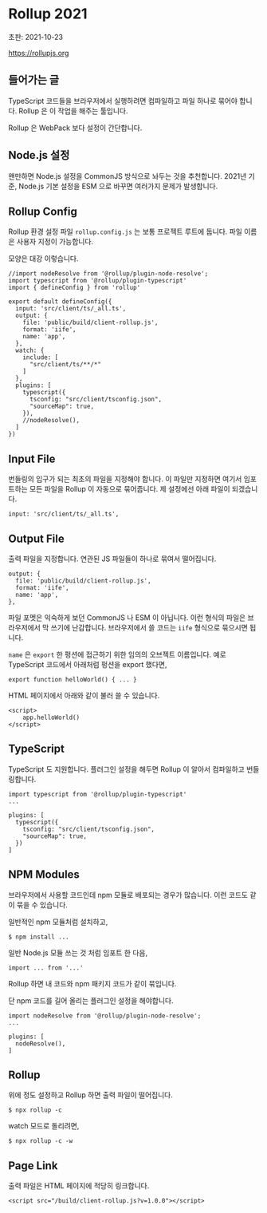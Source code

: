 # Rollup 2021

초판: 2021-10-23

<https://rollupjs.org>

## 들어가는 글

TypeScript 코드들을 브라우저에서 실행하려면 컴파일하고 파일 하나로 묶어야 합니다.
Rollup 은 이 작업을 해주는 툴입니다.

Rollup 은 WebPack 보다 설정이 간단합니다.

## Node.js 설정

왠만하면 Node.js 설정을 CommonJS 방식으로 놔두는 것을 추천합니다.
2021년 기준, Node.js 기본 설정을 ESM 으로 바꾸면 여러가지 문제가 발생합니다.
    
## Rollup Config

Rollup 환경 설정 파일 `rollup.config.js` 는 보통 프로젝트 루트에 둡니다.
파일 이름은 사용자 지정이 가능합니다.

모양은 대강 이렇습니다.

    //import nodeResolve from '@rollup/plugin-node-resolve';
    import typescript from '@rollup/plugin-typescript'
    import { defineConfig } from 'rollup'
    
    export default defineConfig({
      input: 'src/client/ts/_all.ts',
      output: {
        file: 'public/build/client-rollup.js',
        format: 'iife',
        name: 'app',
      },
      watch: {
        include: [
          "src/client/ts/**/*"
        ]
      },
      plugins: [
        typescript({
          tsconfig: "src/client/tsconfig.json",
          "sourceMap": true,
        }),
        //nodeResolve(),
      ]
    })

## Input File

번들링의 입구가 되는 최초의 파일을 지정해야 합니다.
이 파일만 지정하면 여기서 임포트하는 모든 파일을 Rollup 이 자동으로 묶어줍니다.
제 설정에선 아래 파일이 되겠습니다.

    input: 'src/client/ts/_all.ts',

## Output File

출력 파일을 지정합니다.
연관된 JS 파일들이 하나로 묶여서 떨어집니다.

    output: {
      file: 'public/build/client-rollup.js',
      format: 'iife',
      name: 'app',
    },

파일 포멧은 익숙하게 보던 CommonJS 나 ESM 이 아닙니다.
이런 형식의 파일은 브라우저에서 막 쓰기에 난감합니다.
브라우저에서 쓸 코드는 `iife` 형식으로 묶으시면 됩니다.

`name` 은 `export` 한 펑션에 접근하기 위한 임의의 오브젝트 이름입니다.
예로 TypeScript 코드에서 아래처럼 펑션을 export 했다면,

    export function helloWorld() { ... }

HTML 페이지에서 아래와 같이 불러 쓸 수 있습니다.

    <script>
        app.helloWorld()
    </script>

## TypeScript

TypeScript 도 지원합니다. 플러그인 설정을 해두면 Rollup 이 알아서 컴파일하고 번들링합니다.

    import typescript from '@rollup/plugin-typescript'
    ...

    plugins: [
      typescript({
        tsconfig: "src/client/tsconfig.json",
        "sourceMap": true,
      })
    ]

## NPM Modules

브라우저에서 사용할 코드인데 npm 모듈로 배포되는 경우가 많습니다.
이런 코드도 같이 묶을 수 있습니다.

일반적인 npm 모듈처럼 설치하고,

    $ npm install ...

일반 Node.js 모듈 쓰는 것 처럼 임포트 한 다음,

    import ... from '...'

Rollup 하면 내 코드와 npm 패키지 코드가 같이 묶입니다.

단 npm 코드를 길어 올리는 플러그인 설정을 해야합니다.

    import nodeResolve from '@rollup/plugin-node-resolve';
    ...

    plugins: [
      nodeResolve(),
    ]

## Rollup

위에 정도 설정하고 Rollup 하면 출력 파일이 떨어집니다.

    $ npx rollup -c

watch 모드로 돌리려면,

    $ npx rollup -c -w

## Page Link

출력 파일은 HTML 페이지에 적당히 링크합니다.

    <script src="/build/client-rollup.js?v=1.0.0"></script>
